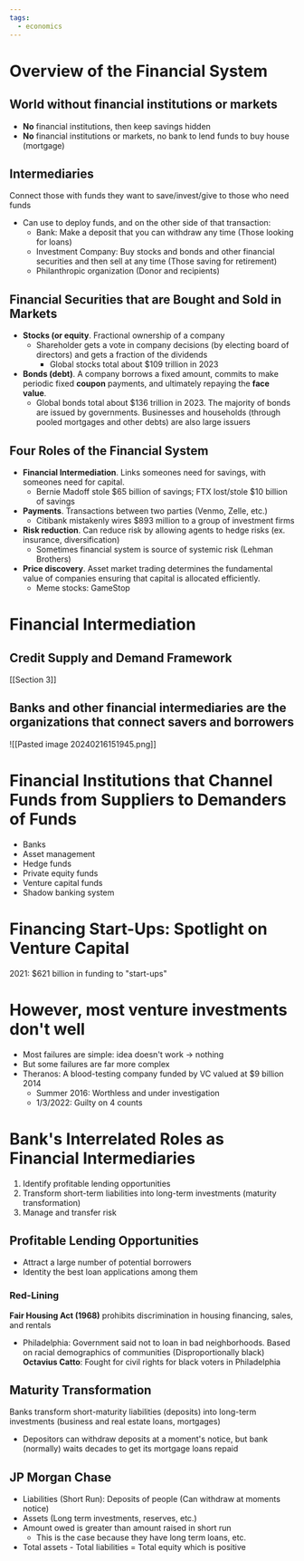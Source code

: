```yaml
---
tags:
  - economics
---
```


# Overview of the Financial System
## World without financial institutions or markets
- **No** financial institutions, then keep savings hidden
- **No** financial institutions or markets, no bank to lend funds to buy house (mortgage)
## Intermediaries
Connect those with funds they want to save/invest/give to those who need funds
- Can use to deploy funds, and on the other side of that transaction:
	- Bank: Make a deposit that you can withdraw any time (Those looking for loans)
	- Investment Company: Buy stocks and bonds and other financial securities and then sell at any time (Those saving for retirement)
	- Philanthropic organization (Donor and recipients)
## Financial Securities that are Bought and Sold in Markets
- **Stocks (or equity**. Fractional ownership of a company
	- Shareholder gets a vote in company decisions (by electing board of directors) and gets a fraction of the dividends 
		- Global stocks total about $109 trillion in 2023
- **Bonds (debt)**. A company borrows a fixed amount, commits to make periodic fixed **coupon** payments, and ultimately repaying the **face value**.
	- Global bonds total about $136 trillion in 2023. The majority of bonds are issued by governments. Businesses and households (through pooled mortgages and other debts) are also large issuers
## Four Roles of the Financial System
- **Financial Intermediation**. Links someones need for savings, with someones need for capital.
	- Bernie Madoff stole $65 billion of savings; FTX lost/stole $10 billion of savings
- **Payments**. Transactions between two parties (Venmo, Zelle, etc.)
	- Citibank mistakenly wires $893 million to a group of investment firms
- **Risk reduction**. Can reduce risk by allowing agents to hedge risks (ex. insurance, diversification)
	- Sometimes financial system is source of systemic risk (Lehman Brothers)
- **Price discovery**. Asset market trading determines the fundamental value of companies ensuring that capital is allocated efficiently.
	- Meme stocks: GameStop
# Financial Intermediation
## Credit Supply and Demand Framework
[[Section 3]]
## Banks and other financial intermediaries are the organizations that connect savers and borrowers
![[Pasted image 20240216151945.png]]
# Financial Institutions that Channel Funds from Suppliers to Demanders of Funds 
- Banks 
- Asset management
- Hedge funds 
- Private equity funds 
- Venture capital funds
- Shadow banking system
# Financing Start-Ups: Spotlight on Venture Capital
2021: $621 billion in funding to "start-ups"
# However, most venture investments don't well
- Most failures are simple: idea doesn't work -> nothing
- But some failures are far more complex
- Theranos: A blood-testing company funded by VC valued at $9 billion 2014
	- Summer 2016: Worthless and under investigation
	- 1/3/2022: Guilty on 4 counts
# Bank's Interrelated Roles as Financial Intermediaries
1. Identify profitable lending opportunities
2. Transform short-term liabilities into long-term investments (maturity transformation)
3. Manage and transfer risk
## Profitable Lending Opportunities
- Attract a large number of potential borrowers
- Identity the best loan applications among them
### Red-Lining
**Fair Housing Act (1968)** prohibits discrimination in housing financing, sales, and rentals
- Philadelphia: Government said not to loan in bad neighborhoods. Based on racial demographics of communities (Disproportionally black)
**Octavius Catto**: Fought for civil rights for black voters in Philadelphia
## Maturity Transformation
Banks transform short-maturity liabilities (deposits) into long-term investments (business and real estate loans, mortgages)
- Depositors can withdraw deposits at a moment's notice, but bank (normally) waits decades to get its mortgage loans repaid
## JP Morgan Chase 
- Liabilities (Short Run): Deposits of people (Can withdraw at moments notice)
- Assets (Long term investments, reserves, etc.)
- Amount owed is greater than amount raised in short run
	- This is the case because they have long term loans, etc.
- Total assets - Total liabilities = Total equity which is positive
